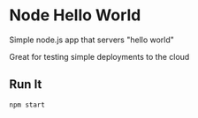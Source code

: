 # Node  Hello World

Simple node.js app that servers "hello world"

Great for testing simple deployments to the  cloud

## Run It

`npm start`
